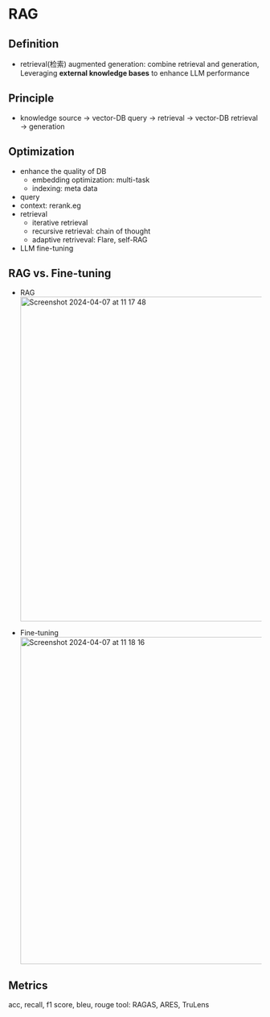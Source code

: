 # RAG
## Definition
- retrieval(检索) augmented generation: combine retrieval and generation, Leveraging **external knowledge bases** to enhance LLM performance
## Principle
- knowledge source -> vector-DB
  query -> retrieval -> vector-DB
  retrieval -> generation
## Optimization
- enhance the quality of DB
  - embedding optimization: multi-task
  - indexing: meta data
- query
- context: rerank.eg
- retrieval
  - iterative retrieval
  - recursive retrieval: chain of thought
  - adaptive retriveval: Flare, self-RAG
- LLM fine-tuning
## RAG vs. Fine-tuning
- RAG
  <img width="645" alt="Screenshot 2024-04-07 at 11 17 48" src="https://github.com/LongLiveForFreedom/InterLM_Homework/assets/89987363/8dd2d893-c3ce-4704-96a6-2c48e5aa8532">

- Fine-tuning
  <img width="650" alt="Screenshot 2024-04-07 at 11 18 16" src="https://github.com/LongLiveForFreedom/InterLM_Homework/assets/89987363/becb95ec-d3a7-4bc0-8ec5-29aafdd8ab5e">
## Metrics
acc, recall, f1 score, bleu, rouge
tool: RAGAS, ARES, TruLens
